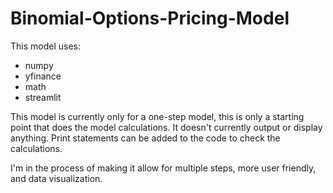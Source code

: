 # Binomial-Options-Pricing-Model


This model uses:
- numpy
- yfinance
- math
- streamlit

This model is currently only for a one-step model, this is only a starting point that does the model calculations. It doesn't currently output or display anything. Print statements can be added to the code to check the calculations.

I'm in the process of making it allow for multiple steps, more user friendly, and data visualization.
